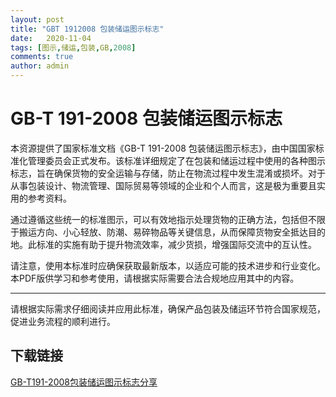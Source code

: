 ```yaml
---
layout: post
title: "GBT 1912008 包装储运图示标志"
date:   2020-11-04
tags: [图示,储运,包装,GB,2008]
comments: true
author: admin
---
```

# GB-T 191-2008 包装储运图示标志

本资源提供了国家标准文档《GB-T 191-2008 包装储运图示标志》，由中国国家标准化管理委员会正式发布。该标准详细规定了在包装和储运过程中使用的各种图示标志，旨在确保货物的安全运输与存储，防止在物流过程中发生混淆或损坏。对于从事包装设计、物流管理、国际贸易等领域的企业和个人而言，这是极为重要且实用的参考资料。

通过遵循这些统一的标准图示，可以有效地指示处理货物的正确方法，包括但不限于搬运方向、小心轻放、防潮、易碎物品等关键信息，从而保障货物安全抵达目的地。此标准的实施有助于提升物流效率，减少货损，增强国际交流中的互认性。

请注意，使用本标准时应确保获取最新版本，以适应可能的技术进步和行业变化。本PDF版供学习和参考使用，请根据实际需要合法合规地应用其中的内容。

---

请根据实际需求仔细阅读并应用此标准，确保产品包装及储运环节符合国家规范，促进业务流程的顺利进行。

## 下载链接

[GB-T191-2008包装储运图示标志分享](https://pan.quark.cn/s/b2f825fe6d15)